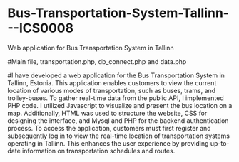 # Bus-Transportation-System-Tallinn---ICS0008
Web application for Bus Transportation System in Tallinn


#Main file, transportation.php, db_connect.php and data.php

#I have developed a web application for the Bus Transportation System in Tallinn, Estonia. This application enables customers to view the current location of various modes of transportation, such as buses, trams, and trolley-buses. To gather real-time data from the public API, I implemented PHP code. I utilized Javascript to visualize and present the bus location on a map. Additionally, HTML was used to structure the website, CSS for designing the interface, and Mysql and PHP for the backend authentication process.  To access the application, customers must first register and subsequently log in to view the real-time location of transportation systems operating in Tallinn. This enhances the user experience by providing up-to-date information on transportation schedules and routes.
